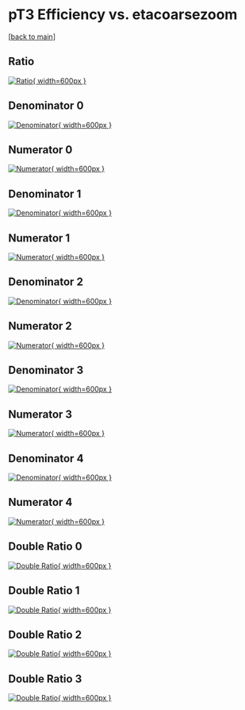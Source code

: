 # pT3 Efficiency vs. etacoarsezoom

[[back to main](./)]



## Ratio

[![Ratio](../mtv/var/pT3_xtr_0_0_eff_etacoarsezoom.png){ width=600px }](../mtv/var/pT3_xtr_0_0_eff_etacoarsezoom.pdf)

## Denominator 0

[![Denominator](../mtv/den/pT3_xtr_0_0_eff_etacoarsezoom_den0.png){ width=600px }](../mtv/den/pT3_xtr_0_0_eff_etacoarsezoom_den0.pdf)

## Numerator 0

[![Numerator](../mtv/num/pT3_xtr_0_0_eff_etacoarsezoom_num0.png){ width=600px }](../mtv/num/pT3_xtr_0_0_eff_etacoarsezoom_num0.pdf)

## Denominator 1

[![Denominator](../mtv/den/pT3_xtr_0_0_eff_etacoarsezoom_den1.png){ width=600px }](../mtv/den/pT3_xtr_0_0_eff_etacoarsezoom_den1.pdf)

## Numerator 1

[![Numerator](../mtv/num/pT3_xtr_0_0_eff_etacoarsezoom_num1.png){ width=600px }](../mtv/num/pT3_xtr_0_0_eff_etacoarsezoom_num1.pdf)

## Denominator 2

[![Denominator](../mtv/den/pT3_xtr_0_0_eff_etacoarsezoom_den2.png){ width=600px }](../mtv/den/pT3_xtr_0_0_eff_etacoarsezoom_den2.pdf)

## Numerator 2

[![Numerator](../mtv/num/pT3_xtr_0_0_eff_etacoarsezoom_num2.png){ width=600px }](../mtv/num/pT3_xtr_0_0_eff_etacoarsezoom_num2.pdf)

## Denominator 3

[![Denominator](../mtv/den/pT3_xtr_0_0_eff_etacoarsezoom_den3.png){ width=600px }](../mtv/den/pT3_xtr_0_0_eff_etacoarsezoom_den3.pdf)

## Numerator 3

[![Numerator](../mtv/num/pT3_xtr_0_0_eff_etacoarsezoom_num3.png){ width=600px }](../mtv/num/pT3_xtr_0_0_eff_etacoarsezoom_num3.pdf)

## Denominator 4

[![Denominator](../mtv/den/pT3_xtr_0_0_eff_etacoarsezoom_den4.png){ width=600px }](../mtv/den/pT3_xtr_0_0_eff_etacoarsezoom_den4.pdf)

## Numerator 4

[![Numerator](../mtv/num/pT3_xtr_0_0_eff_etacoarsezoom_num4.png){ width=600px }](../mtv/num/pT3_xtr_0_0_eff_etacoarsezoom_num4.pdf)

## Double Ratio 0

[![Double Ratio](../mtv/ratio/pT3_xtr_0_0_eff_etacoarsezoom_ratio0.png){ width=600px }](../mtv/ratio/pT3_xtr_0_0_eff_etacoarsezoom_ratio0.pdf)

## Double Ratio 1

[![Double Ratio](../mtv/ratio/pT3_xtr_0_0_eff_etacoarsezoom_ratio1.png){ width=600px }](../mtv/ratio/pT3_xtr_0_0_eff_etacoarsezoom_ratio1.pdf)

## Double Ratio 2

[![Double Ratio](../mtv/ratio/pT3_xtr_0_0_eff_etacoarsezoom_ratio2.png){ width=600px }](../mtv/ratio/pT3_xtr_0_0_eff_etacoarsezoom_ratio2.pdf)

## Double Ratio 3

[![Double Ratio](../mtv/ratio/pT3_xtr_0_0_eff_etacoarsezoom_ratio3.png){ width=600px }](../mtv/ratio/pT3_xtr_0_0_eff_etacoarsezoom_ratio3.pdf)

